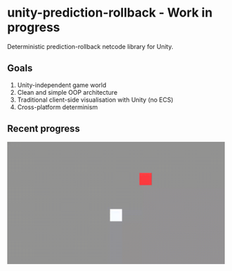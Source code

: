 # unity-prediction-rollback - Work in progress
Deterministic prediction-rollback netcode library for Unity.

## Goals

1. Unity-independent game world
2. Clean and simple OOP architecture
3. Traditional client-side visualisation with Unity (no ECS)
4. Cross-platform determinism

## Recent progress

![](https://github.com/nilpunch/unity-prediction-rollback/blob/master/Graphics/shooting.gif)
